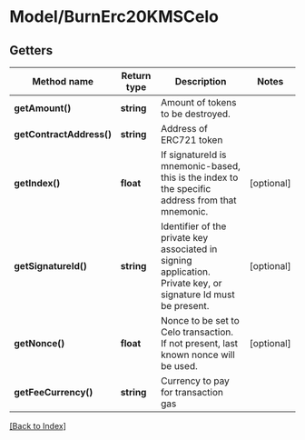# Model/BurnErc20KMSCelo

## Getters

Method name | Return type | Description | Notes
------------ | ------------- | ------------- | -------------
**getAmount()** | **string** | Amount of tokens to be destroyed. |
**getContractAddress()** | **string** | Address of ERC721 token |
**getIndex()** | **float** | If signatureId is mnemonic-based, this is the index to the specific address from that mnemonic. | [optional]
**getSignatureId()** | **string** | Identifier of the private key associated in signing application. Private key, or signature Id must be present. | [optional]
**getNonce()** | **float** | Nonce to be set to Celo transaction. If not present, last known nonce will be used. | [optional]
**getFeeCurrency()** | **string** | Currency to pay for transaction gas |

[[Back to Index]](../index.md)
